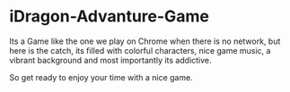 # iDragon-Advanture-Game

Its a Game like the one we play on Chrome when there is no network, but here is the catch, its filled with colorful characters, nice game music, a vibrant background and most importantly its addictive. 

So get ready to enjoy your time with a nice game.


